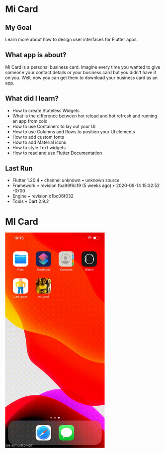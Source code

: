 # Mi Card

## My Goal

Learn more about how to design user interfaces for Flutter apps.

## What app is about?

Mi Card is a personal business card. Imagine every time you wanted to give someone your contact details or your business card but you didn't have it on you. Well, now you can get them to download your business card as an app.

## What did I learn?

* How to create Stateless Widgets
* What is the difference between hot reload and hot refresh and running an app from cold
* How to use Containers to lay out your UI
* How to use Columns and Rows to position your UI elements
* How to add custom fonts
* How to add Material icons
* How to style Text widgets
* How to read and use Flutter Documentation

## Last Run
 
  - Flutter 1.20.4 • channel unknown • unknown source
  - Framework • revision fba99f6cf9 (5 weeks ago) • 2020-09-14 15:32:52 -0700
  - Engine • revision d1bc06f032
  - Tools • Dart 2.9.2

# MI Card

![mi_card](https://github.com/ParthMangi/i_am_poor/blob/main/poor.gif?raw=true)

